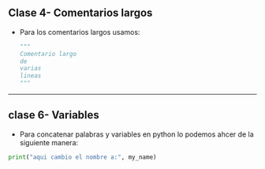 ## Clase 4- Comentarios largos

- Para los comentarios largos usamos:

  ```python
  """
  Comentario largo
  de
  varias
  lineas
  """
  ```

---

## clase 6- Variables

- Para concatenar palabras y variables en python lo podemos ahcer de la siguiente manera:

```python
print("aqui cambio el nombre a:", my_name)
```
